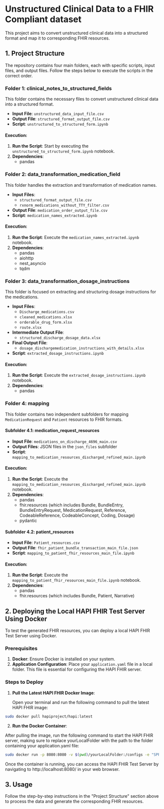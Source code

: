 # Unstructured Clinical Data to a FHIR Compliant dataset

This project aims to convert unstructured clinical data into a structured format and map it to corresponding FHIR resources.

## 1. Project Structure

The repository contains four main folders, each with specific scripts, input files, and output files. Follow the steps below to execute the scripts in the correct order.

### Folder 1: clinical_notes_to_structured_fields

This folder contains the necessary files to convert unstructured clinical data into a structured format.

- **Input File**: `unstructured_data_input_file.csv`
- **Output File**: `structured_format_output_file.csv`
- **Script**: `unstructured_to_structured_form.ipynb`

#### Execution:

1. **Run the Script**: Start by executing the `unstructured_to_structured_form.ipynb` notebook.
2. **Dependencies**: 
   - pandas

### Folder 2: data_transformation_medication_field

This folder handles the extraction and transformation of medication names.
- **Input Files**:
  - `structured_format_output_file.csv`
  - `rxnorm_medications_without_TTY_filter.csv`
- **Output File**: `medication_order_output_file.csv`
- **Script**: `medication_names_extracted.ipynb`

#### Execution:

1. **Run the Script**: Execute the `medication_names_extracted.ipynb` notebook.
2. **Dependencies**: 
    - pandas
    - aiohttp
    - nest_asyncio
    - tqdm

### Folder 3: data_transformation_dosage_instructions

This folder is focused on extracting and structuring dosage instructions for the medications.

- **Input Files**:
  - `Discharge_medications.csv`
  - `cleaned_medications.xlsx`
  - `orderable_drug_form.xlsx`
  - `route.xlsx`
- **Intermediate Output File**:
  - `structured_discharge_dosage_data.xlsx`
- **Final Output File**:
  - `dosage_dischargemedication_instructions_with_details.xlsx`
- **Script**: `extracted_dosage_instructions.ipynb`

#### Execution:

1. **Run the Script**: Execute the `extracted_dosage_instructions.ipynb` notebook.
2. **Dependencies**:
   - pandas

### Folder 4: mapping

This folder contains two independent subfolders for mapping `MedicationRequest` and `Patient` resources to FHIR formats.

#### Subfolder 4.1: medication_request_resources

- **Input File**: `medications_on_discharge_4696_main.csv`
- **Output Files**: JSON files in the `json_files` subfolder
- **Script**: `mapping_to_medication_resources_discharged_refined_main.ipynb`

#### Execution:

1. **Run the Script**: Execute the `mapping_to_medication_resources_discharged_refined_main.ipynb` notebook.
2. **Dependencies**:
   - pandas
   - fhir.resources (which includes Bundle, BundleEntry, BundleEntryRequest, MedicationRequest, Reference, CodeableReference, CodeableConcept, Coding, Dosage)
   - pydantic

#### Subfolder 4.2: patient_resources

- **Input File**: `Patient_resources.csv`
- **Output File**: `fhir_patient_bundle_transaction_main_file.json`
- **Script**: `mapping_to_patient_fhir_resources_main_file.ipynb`

#### Execution:

1. **Run the Script**: Execute the `mapping_to_patient_fhir_resources_main_file.ipynb` notebook.
2. **Dependencies**:
   - pandas
   - fhir.resources (which includes Bundle, Patient, Narrative)


## 2. Deploying the Local HAPI FHIR Test Server Using Docker

To test the generated FHIR resources, you can deploy a local HAPI FHIR Test Server using Docker.

### Prerequisites

1. **Docker**: Ensure Docker is installed on your system. 
2. **Application Configuration**: Place your `application.yaml` file in a local folder. This file is essential for configuring the HAPI FHIR server.

### Steps to Deploy

1. **Pull the Latest HAPI FHIR Docker Image**:

   Open your terminal and run the following command to pull the latest HAPI FHIR image:

 ```bash
sudo docker pull hapiproject/hapi:latest
```

2. **Run the Docker Container**:

After pulling the image, run the following command to start the HAPI FHIR server, making sure to replace yourLocalFolder with the path to the folder containing your application.yaml file:

   ```bash
sudo docker run -p 8080:8080 -v $(pwd)/yourLocalFolder:/configs -e "SPRING_CONFIG_LOCATION=file:///configs/application.yaml" -e "hapi.fhir.default_encoding=xml" hapiproject/hapi:latest
```

Once the container is running, you can access the HAPI FHIR Test Server by navigating to http://localhost:8080/ in your web browser.

## 3. Usage
Follow the step-by-step instructions in the "Project Structure" section above to process the data and generate the corresponding FHIR resources.
